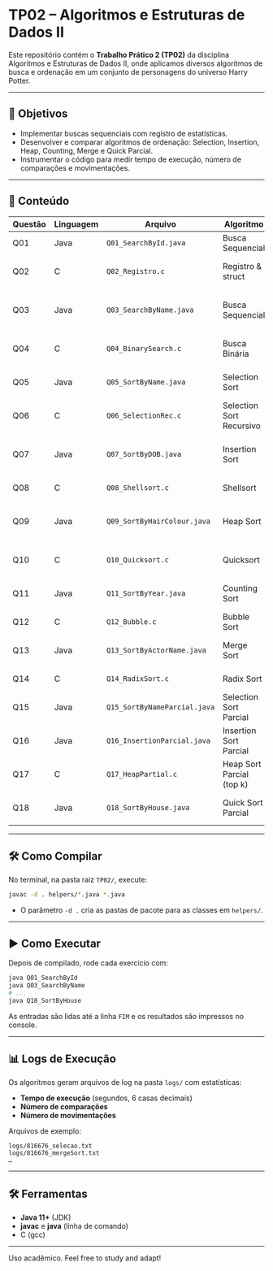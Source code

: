 # TP02 – Algoritmos e Estruturas de Dados II

Este repositório contém o **Trabalho Prático 2 (TP02)** da disciplina Algoritmos e Estruturas de Dados II, onde aplicamos diversos algoritmos de busca e ordenação em um conjunto de personagens do universo Harry Potter.

---

## 🚀 Objetivos

* Implementar buscas sequenciais com registro de estatísticas.
* Desenvolver e comparar algoritmos de ordenação: Selection, Insertion, Heap, Counting, Merge e Quick Parcial.
* Instrumentar o código para medir tempo de execução, número de comparações e movimentações.

---

## 📂 Conteúdo

| Questão | Linguagem | Arquivo                      | Algoritmo                 | Descrição                                         |
| ------- | --------- | ---------------------------- | ------------------------- | ------------------------------------------------- |
| Q01     | Java      | `Q01_SearchById.java`        | Busca Sequencial          | Pesquisa por ID até `FIM`.                        |
| Q02     | C         | `Q02_Registro.c`             | Registro & struct         | Leitura e impressão de structs.                   |
| Q03     | Java      | `Q03_SearchByName.java`      | Busca Sequencial          | Pesquisa por nome até `FIM` e log de comparações. |
| Q04     | C         | `Q04_BinarySearch.c`         | Busca Binária             | Pesquisa em vetor ordenado.                       |
| Q05     | Java      | `Q05_SortByName.java`        | Selection Sort            | Ordenação completa por nome.                      |
| Q06     | C         | `Q06_SelectionRec.c`         | Selection Sort Recursivo  | Ordenação recursiva por seleção.                  |
| Q07     | Java      | `Q07_SortByDOB.java`         | Insertion Sort            | Ordenação completa por data de nascimento.        |
| Q08     | C         | `Q08_Shellsort.c`            | Shellsort                 | Ordenação por gaps.                               |
| Q09     | Java      | `Q09_SortByHairColour.java`  | Heap Sort                 | Ordenação completa por cor de cabelo.             |
| Q10     | C         | `Q10_Quicksort.c`            | Quicksort                 | Ordenação rápida interna.                         |
| Q11     | Java      | `Q11_SortByYear.java`        | Counting Sort             | Ordenação completa por ano.                       |
| Q12     | C         | `Q12_Bubble.c`               | Bubble Sort               | Ordenação por bolha.                              |
| Q13     | Java      | `Q13_SortByActorName.java`   | Merge Sort                | Ordenação completa por nome do ator.              |
| Q14     | C         | `Q14_RadixSort.c`            | Radix Sort                | Ordenação por dígitos.                            |
| Q15     | Java      | `Q15_SortByNameParcial.java` | Selection Sort Parcial    | Top 10 por nome.                                  |
| Q16     | Java      | `Q16_InsertionParcial.java`  | Insertion Sort Parcial    | Top 10 por data de nascimento.                    |
| Q17     | C         | `Q17_HeapPartial.c`          | Heap Sort Parcial (top k) | Top k por heap.                                   |
| Q18     | Java      | `Q18_SortByHouse.java`       | Quick Sort Parcial        | Ordenação parcial (k = lista.size()).             |

---

## 🛠️ Como Compilar

No terminal, na pasta raiz `TP02/`, execute:

```bash
javac -d . helpers/*.java *.java
```

* O parâmetro `-d .` cria as pastas de pacote para as classes em `helpers/`.

---

## ▶️ Como Executar

Depois de compilado, rode cada exercício com:

```bash
java Q01_SearchById
java Q03_SearchByName
# ...
java Q18_SortByHouse
```

As entradas são lidas até a linha `FIM` e os resultados são impressos no console.

---

## 📊 Logs de Execução

Os algoritmos geram arquivos de log na pasta `logs/` com estatísticas:

* **Tempo de execução** (segundos, 6 casas decimais)
* **Número de comparações**
* **Número de movimentações**

Arquivos de exemplo:

```
logs/816676_selecao.txt
logs/816676_mergeSort.txt
…
```

---

## 🛠️ Ferramentas

* **Java 11+** (JDK)
* **javac** e **java** (linha de comando)
* C (gcc) 

---

Uso acadêmico. Feel free to study and adapt!
